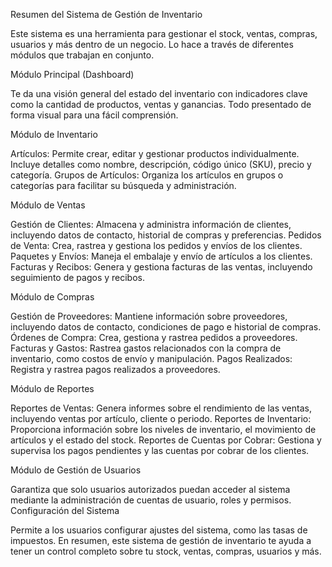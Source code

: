 Resumen del Sistema de Gestión de Inventario


Este sistema es una herramienta para gestionar el stock, ventas, compras, usuarios y más dentro de un negocio. Lo hace a través de diferentes módulos que trabajan en conjunto.

Módulo Principal (Dashboard)

Te da una visión general del estado del inventario con indicadores clave como la cantidad de productos, ventas y ganancias. Todo presentado de forma visual para una fácil comprensión.

Módulo de Inventario

Artículos: Permite crear, editar y gestionar productos individualmente. Incluye detalles como nombre, descripción, código único (SKU), precio y categoría.
Grupos de Artículos: Organiza los artículos en grupos o categorías para facilitar su búsqueda y administración.

Módulo de Ventas

Gestión de Clientes: Almacena y administra información de clientes, incluyendo datos de contacto, historial de compras y preferencias.
Pedidos de Venta: Crea, rastrea y gestiona los pedidos y envíos de los clientes.
Paquetes y Envíos: Maneja el embalaje y envío de artículos a los clientes.
Facturas y Recibos: Genera y gestiona facturas de las ventas, incluyendo seguimiento de pagos y recibos.

Módulo de Compras

Gestión de Proveedores: Mantiene información sobre proveedores, incluyendo datos de contacto, condiciones de pago e historial de compras.
Órdenes de Compra: Crea, gestiona y rastrea pedidos a proveedores.
Facturas y Gastos: Rastrea gastos relacionados con la compra de inventario, como costos de envío y manipulación.
Pagos Realizados: Registra y rastrea pagos realizados a proveedores.

Módulo de Reportes

Reportes de Ventas: Genera informes sobre el rendimiento de las ventas, incluyendo ventas por artículo, cliente o periodo.
Reportes de Inventario: Proporciona información sobre los niveles de inventario, el movimiento de artículos y el estado del stock.
Reportes de Cuentas por Cobrar: Gestiona y supervisa los pagos pendientes y las cuentas por cobrar de los clientes.

Módulo de Gestión de Usuarios

Garantiza que solo usuarios autorizados puedan acceder al sistema mediante la administración de cuentas de usuario, roles y permisos.
Configuración del Sistema

Permite a los usuarios configurar ajustes del sistema, como las tasas de impuestos.
En resumen, este sistema de gestión de inventario te ayuda a tener un control completo sobre tu stock, ventas, compras, usuarios y más.